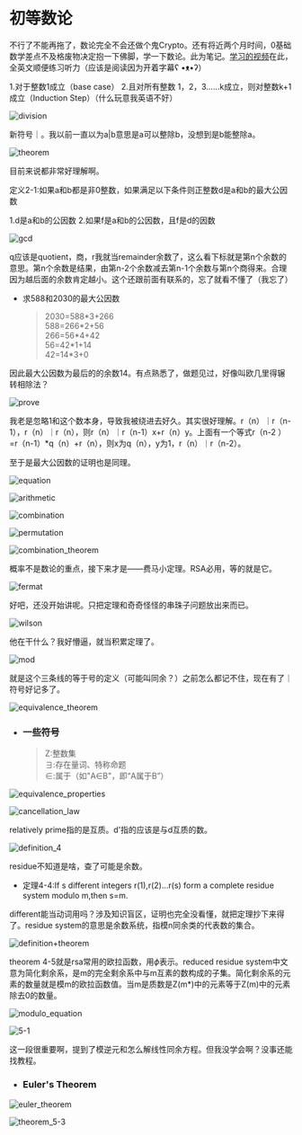 # 初等数论

不行了不能再拖了，数论完全不会还做个鬼Crypto。还有将近两个月时间，0基础数学差点不及格废物决定抱一下佛脚，学一下数论。此为笔记。[学习的视频](https://www.youtube.com/watch?v=19SW3P_PRHQ)在此，全英文顺便练习听力（应该是阅读因为开着字幕ʕ •ᴥ•ʔ）

1.对于整数1成立（base case）
2.且对所有整数 1，2，3……k成立，则对整数k+1成立（Induction Step）（什么玩意我英语不好）

![division](../images/division.png)

新符号｜。我以前一直以为a|b意思是a可以整除b，没想到是b能整除a。

![theorem](../images/theorem.png)

目前来说都非常好理解啊。

定义2-1:如果a和b都是非0整数，如果满足以下条件则正整数d是a和b的最大公因数

1.d是a和b的公因数
2.如果f是a和b的公因数，且f是d的因数

![gcd](../images/gcd.png)

q应该是quotient，商，r我就当remainder余数了，这么看下标就是第n个余数的意思。第n个余数是结果，由第n-2个余数减去第n-1个余数与第n个商得来。合理因为越后面的余数肯定越小。这个还跟前面有联系的，忘了就看不懂了（我忘了）

- 求588和2030的最大公因数
  > 2030=588\*3+266<br>588=266\*2+56<br>266=56\*4+42<br>56=42\*1+14<br>42=14*3+0

因此最大公因数为最后的的余数14。有点熟悉了，做题见过，好像叫欧几里得辗转相除法？

![prove](../images/prove.png)

我老是忽略1和这个数本身，导致我被绕进去好久。其实很好理解。r（n）｜r（n-1），r（n）｜r（n），则r（n）｜r（n-1）x+r（n）y。上面有一个等式r（n-2
）=r（n-1）*q（n）+r（n），则x为q（n），y为1，r（n）｜r（n-2）。

至于是最大公因数的证明也是同理。

![equation](../images/equation.png)

![arithmetic](../images/arithmetic.png)

![combination](../images/combination.png)

![permutation](../images/permutation.png)

![combination_theorem](../images/combination_theorem.png)

概率不是数论的重点，接下来才是——费马小定理。RSA必用，等的就是它。

![fermat](../images/fermat.png)

好吧，还没开始讲呢。只把定理和奇奇怪怪的串珠子问题放出来而已。

![wilson](../images/wilson.png)

他在干什么？我好懵逼，就当积累定理了。

![mod](../images/mod.png)

就是这个三条线的等于号的定义（可能叫同余？）之前怎么都记不住，现在有了｜符号好记多了。

![equivalence_theorem](../images/equivalence_theorem.png)

- ### 一些符号
  > Z:整数集<br>$\exists$:存在量词、特称命题<br>$\in$:属于（如"A∈B"，即“A属于B”）

![equivalence_properties](../images/equivalence_properties.png)

![cancellation_law](../images/cancellation_law.png)

relatively prime指的是互质。d'指的应该是与d互质的数。

![definition_4](../images/definition_4.png)

residue不知道是啥，查了可能是余数。 

- 定理4-4:If s different integers r(1),r(2)...r(s) form a complete residue system modulo m,then s=m.

different能当动词用吗？涉及知识盲区，证明也完全没看懂，就把定理抄下来得了。residue system的意思是余数系统，指模n同余类的代表数的集合。

![definition+theorem](../images/definition+theorem.png)

theorem 4-5就是rsa常用的欧拉函数，用$\phi$表示。reduced residue system中文意为简化剩余系，是m的完全剩余系中与m互素的数构成的子集。简化剩余系的元素的数量就是模m的欧拉函数值。当m是质数是Z(m*)中的元素等于Z(m)中的元素除去0的数量。

![modulo_equation](../images/modulo_equation.png)

![5-1](../images/5-1.png)

这一段很重要啊，提到了模逆元和怎么解线性同余方程。但我没学会啊？没事还能找教程。

- ### Euler's Theorem

![euler_theorem](../images/euler_theorem.png)

![theorem_5-3](../images/theorem_5-3.png)

